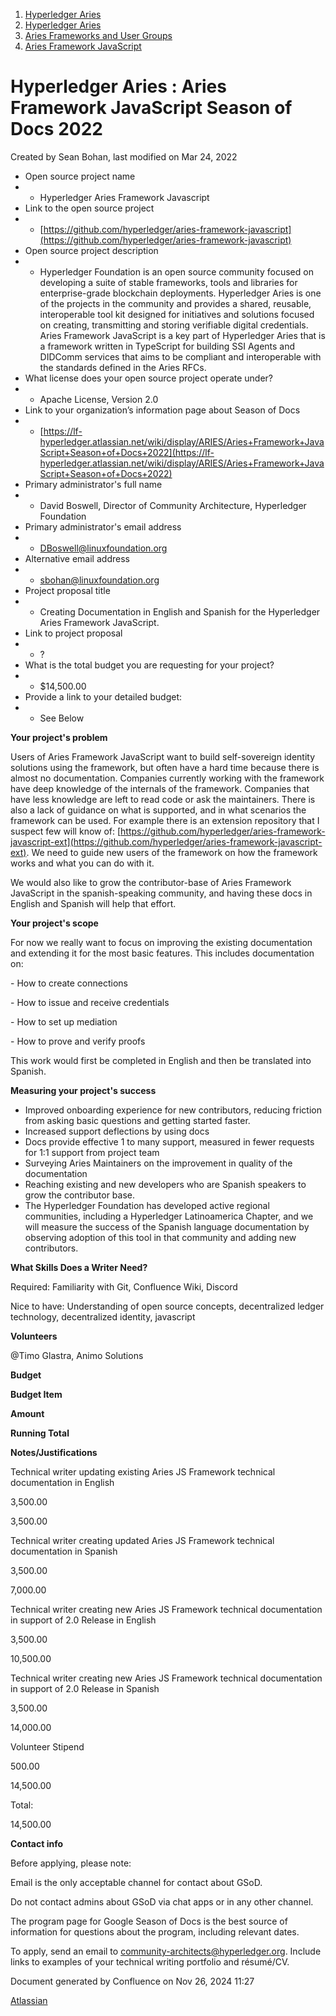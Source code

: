 1. [Hyperledger Aries](index.html)
2. [Hyperledger Aries](Hyperledger-Aries_18481154.html)
3. [Aries Frameworks and User Groups](Aries-Frameworks-and-User-Groups_18481290.html)
4. [Aries Framework JavaScript](Aries-Framework-JavaScript_18482463.html)

# Hyperledger Aries : Aries Framework JavaScript Season of Docs 2022

Created by Sean Bohan, last modified on Mar 24, 2022

- Open source project name
- - Hyperledger Aries Framework Javascript
- Link to the open source project
- - [https://github.com/hyperledger/aries-framework-javascript](https://github.com/hyperledger/aries-framework-javascript)
- Open source project description
- - Hyperledger Foundation is an open source community focused on developing a suite of stable frameworks, tools and libraries for enterprise-grade blockchain deployments. Hyperledger Aries is one of the projects in the community and provides a shared, reusable, interoperable tool kit designed for initiatives and solutions focused on creating, transmitting and storing verifiable digital credentials. Aries Framework JavaScript is a key part of Hyperledger Aries that is a framework written in TypeScript for building SSI Agents and DIDComm services that aims to be compliant and interoperable with the standards defined in the Aries RFCs.
- What license does your open source project operate under?
- - Apache License, Version 2.0
- Link to your organization’s information page about Season of Docs
- - [https://lf-hyperledger.atlassian.net/wiki/display/ARIES/Aries+Framework+JavaScript+Season+of+Docs+2022](https://lf-hyperledger.atlassian.net/wiki/display/ARIES/Aries+Framework+JavaScript+Season+of+Docs+2022)
- Primary administrator's full name
- - David Boswell, Director of Community Architecture, Hyperledger Foundation
- Primary administrator's email address
- - [DBoswell@linuxfoundation.org](mailto:DBoswell@linuxfoundation.org)
- Alternative email address
- - [sbohan@linuxfoundation.org](mailto:sbohan@linuxfoundation.org)
- Project proposal title
- - Creating Documentation in English and Spanish for the Hyperledger Aries Framework JavaScript.
- Link to project proposal
- - ?
- What is the total budget you are requesting for your project?
- - $14,500.00
- Provide a link to your detailed budget:
- - See Below

**Your project's problem**

Users of Aries Framework JavaScript want to build self-sovereign identity solutions using the framework, but often have a hard time because there is almost no documentation. Companies currently working with the framework have deep knowledge of the internals of the framework. Companies that have less knowledge are left to read code or ask the maintainers. There is also a lack of guidance on what is supported, and in what scenarios the framework can be used. For example there is an extension repository that I suspect few will know of: [https://github.com/hyperledger/aries-framework-javascript-ext](https://github.com/hyperledger/aries-framework-javascript-ext). We need to guide new users of the framework on how the framework works and what you can do with it.

We would also like to grow the contributor-base of Aries Framework JavaScript in the spanish-speaking community, and having these docs in English and Spanish will help that effort.

**Your project's scope**

For now we really want to focus on improving the existing documentation and extending it for the most basic features. This includes documentation on:

\- How to create connections

\- How to issue and receive credentials

\- How to set up mediation

\- How to prove and verify proofs

This work would first be completed in English and then be translated into Spanish. 

**Measuring your project's success**

- Improved onboarding experience for new contributors, reducing friction from asking basic questions and getting started faster.
- Increased support deflections by using docs
- Docs provide effective 1 to many support, measured in fewer requests for 1:1 support from project team
- Surveying Aries Maintainers on the improvement in quality of the documentation
- Reaching existing and new developers who are Spanish speakers to grow the contributor base.
- The Hyperledger Foundation has developed active regional communities, including a Hyperledger Latinoamerica Chapter, and we will measure the success of the Spanish language documentation by observing adoption of this tool in that community and adding new contributors.

**What Skills Does a Writer Need?**

Required: Familiarity with Git, Confluence Wiki, Discord

Nice to have: Understanding of open source concepts, decentralized ledger technology, decentralized identity, javascript

**Volunteers**

@Timo Glastra, Animo Solutions

**Budget**

**Budget Item**

**Amount**

**Running Total**

**Notes/Justifications**

Technical writer updating existing Aries JS Framework technical documentation in English

3,500.00

3,500.00

Technical writer creating updated Aries JS Framework technical documentation in Spanish

3,500.00

7,000.00

Technical writer creating new Aries JS Framework technical documentation in support of 2.0 Release in English

3,500.00

10,500.00

Technical writer creating new Aries JS Framework technical documentation in support of 2.0 Release in Spanish

3,500.00

14,000.00

Volunteer Stipend

500.00

14,500.00

Total:

14,500.00

**Contact info**

Before applying, please note:

Email is the only acceptable channel for contact about GSoD.

Do not contact admins about GSoD via chat apps or in any other channel.

The program page for Google Season of Docs is the best source of information for questions about the program, including relevant dates.

To apply, send an email to [community-architects@hyperledger.org](mailto:community-architects@hyperledger.org). Include links to examples of your technical writing portfolio and résumé/CV.

Document generated by Confluence on Nov 26, 2024 11:27

[Atlassian](http://www.atlassian.com/)
